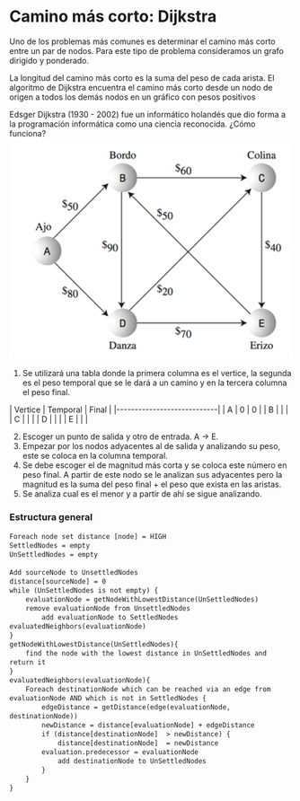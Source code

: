 # Camino más corto: Dijkstra

Uno de los problemas más comunes es determinar el camino más corto entre un par de nodos.
Para este tipo de problema consideramos un grafo dirigido y ponderado.

La longitud del camino más corto es la suma del peso de cada arista.
El algoritmo de Dijkstra encuentra el camino más corto desde un nodo de origen a todos los demás nodos en un gráfico con pesos positivos

Edsger Dijkstra (1930 - 2002) fue un informático holandés que dio forma a la programación informática como una ciencia reconocida.
¿Cómo funciona?
![Dijkstra technique](image-10.png)
1. Se utilizará una tabla donde la primera columna es el vertice, la segunda es el peso temporal que se le dará a un camino y en la tercera columna el peso final. 

| Vertice | Temporal | Final |
|----------------------------|
|   A     |     0    |   0   |
|   B     |          |       |
|   C     |          |       |
|   D     |          |       |
|   E     |          |       |

2. Escoger un punto de salida y otro de entrada. A -> E.
3. Empezar por los nodos adyacentes al de salida y analizando su peso, este se coloca en la columna temporal.
4. Se debe escoger el de magnitud más corta y se coloca este número en peso final. A partir de este nodo se le analizan sus adyacentes pero la magnitud es la suma del peso final + el peso que exista en las aristas.
5. Se analiza cual es el menor y a partir de ahí se sigue analizando.

### Estructura general 

```
Foreach node set distance [node] = HIGH
SettledNodes = empty
UnSettledNodes = empty

Add sourceNode to UnsettledNodes
distance[sourceNode] = 0
while (UnSettledNodes is not empty) {
    evaluationNode = getNodeWithLowestDistance(UnSettledNodes)
    remove evaluationNode from UnsettledNodes
        add evaluationNode to SettledNodes    evaluatedNeighbors(evaluationNode)
}
getNodeWithLowestDistance(UnSettledNodes){  
    find the node with the lowest distance in UnSettledNodes and return it 
}
evaluatedNeighbors(evaluationNode){  
    Foreach destinationNode which can be reached via an edge from evaluationNode AND which is not in SettledNodes {    
        edgeDistance = getDistance(edge(evaluationNode, destinationNode))    
        newDistance = distance[evaluationNode] + edgeDistance    
        if (distance[destinationNode]  > newDistance) {      
            distance[destinationNode]  = newDistance 
        evaluation.predecessor = evaluationNode      
            add destinationNode to UnSettledNodes    
        }  
    }
}
```